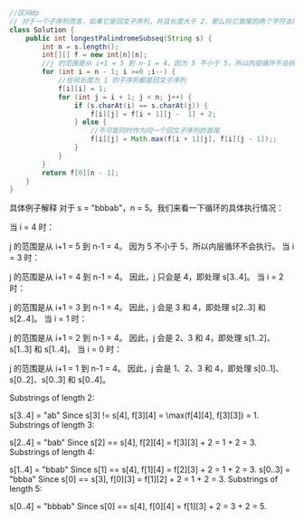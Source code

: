 ```java
//区间dp
// 对于一个子序列而言，如果它是回文子序列，并且长度大于 2，那么将它首尾的两个字符去除之后，它仍然是个回文子序列。因此可以用动态规划的方法计算给定字符串的最长回文子序列。
class Solution {
    public int longestPalindromeSubseq(String s) {
        int n = s.length();
        int[][] f = new int[n][n];
        //j 的范围是从 i+1 = 5 到 n-1 = 4。因为 5 不小于 5，所以内层循环不会执行。 s[4][5]不合格，接着处理s[3][4]
        for (int i = n - 1; i >=0 ;i--) {
            //任何长度为 1 的子序列都是回文子序列
            f[i][i] = 1;
            for (int j = i + 1; j < n; j++) {
                if (s.charAt(i) == s.charAt(j)) {
                    f[i][j] = f[i + 1][j -  1] + 2;
                } else {
                    //不可能同时作为同一个回文子序列的首尾
                    f[i][j] = Math.max(f[i + 1][j], f[i][j - 1]);;
                }
            }
        }
        return f[0][n - 1];
    }
}
```
具体例子解释
对于 s = "bbbab"，n = 5。我们来看一下循环的具体执行情况：

当 i = 4 时：

j 的范围是从 i+1 = 5 到 n-1 = 4。
因为 5 不小于 5，所以内层循环不会执行。
当 i = 3 时：

j 的范围是从 i+1 = 4 到 n-1 = 4。
因此，j 只会是 4，即处理 s[3..4]。
当 i = 2 时：

j 的范围是从 i+1 = 3 到 n-1 = 4。
因此，j 会是 3 和 4，即处理 s[2..3] 和 s[2..4]。
当 i = 1 时：

j 的范围是从 i+1 = 2 到 n-1 = 4。
因此，j 会是 2、3 和 4，即处理 s[1..2]、s[1..3] 和 s[1..4]。
当 i = 0 时：

j 的范围是从 i+1 = 1 到 n-1 = 4。
因此，j 会是 1、2、3 和 4，即处理 s[0..1]、s[0..2]、s[0..3] 和 s[0..4]。



Substrings of length 2:

s[3..4] = "ab"
Since s[3] != s[4], f[3][4] = \max(f[4][4], f[3][3]) = 1.
Substrings of length 3:

s[2..4] = "bab"
Since s[2] == s[4], f[2][4] = f[3][3] + 2 = 1 + 2 = 3.
Substrings of length 4:

s[1..4] = "bbab"
Since s[1] == s[4], f[1][4] = f[2][3] + 2 = 1 + 2 = 3.
s[0..3] = "bbba"
Since s[0] == s[3], f[0][3] = f[1][2] + 2 = 1 + 2 = 3.
Substrings of length 5:

s[0..4] = "bbbab"
Since s[0] == s[4], f[0][4] = f[1][3] + 2 = 3 + 2 = 5.
